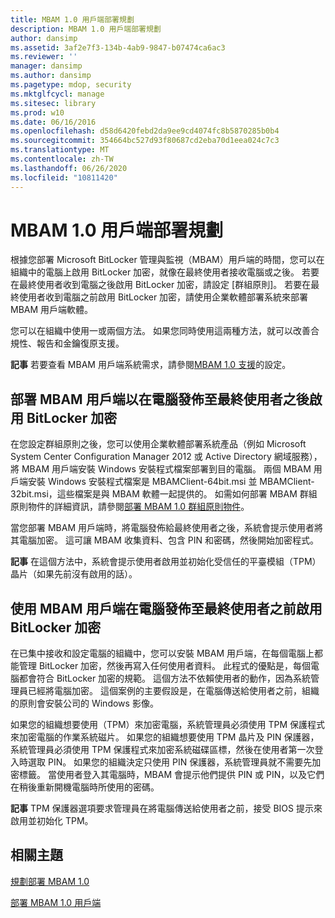 ```yaml
---
title: MBAM 1.0 用戶端部署規劃
description: MBAM 1.0 用戶端部署規劃
author: dansimp
ms.assetid: 3af2e7f3-134b-4ab9-9847-b07474ca6ac3
ms.reviewer: ''
manager: dansimp
ms.author: dansimp
ms.pagetype: mdop, security
ms.mktglfcycl: manage
ms.sitesec: library
ms.prod: w10
ms.date: 06/16/2016
ms.openlocfilehash: d58d6420febd2da9ee9cd4074fc8b5870285b0b4
ms.sourcegitcommit: 354664bc527d93f80687cd2eba70d1eea024c7c3
ms.translationtype: MT
ms.contentlocale: zh-TW
ms.lasthandoff: 06/26/2020
ms.locfileid: "10811420"
---
```

# MBAM 1.0 用戶端部署規劃


根據您部署 Microsoft BitLocker 管理與監視（MBAM）用戶端的時間，您可以在組織中的電腦上啟用 BitLocker 加密，就像在最終使用者接收電腦或之後。 若要在最終使用者收到電腦之後啟用 BitLocker 加密，請設定 [群組原則]。 若要在最終使用者收到電腦之前啟用 BitLocker 加密，請使用企業軟體部署系統來部署 MBAM 用戶端軟體。

您可以在組織中使用一或兩個方法。 如果您同時使用這兩種方法，就可以改善合規性、報告和金鑰復原支援。

**記事** 若要查看 MBAM 用戶端系統需求，請參閱[MBAM 1.0 支援](mbam-10-supported-configurations.md)的設定。

 

## 部署 MBAM 用戶端以在電腦發佈至最終使用者之後啟用 BitLocker 加密


在您設定群組原則之後，您可以使用企業軟體部署系統產品（例如 Microsoft System Center Configuration Manager 2012 或 Active Directory 網域服務），將 MBAM 用戶端安裝 Windows 安裝程式檔案部署到目的電腦。 兩個 MBAM 用戶端安裝 Windows 安裝程式檔案是 MBAMClient-64bit.msi 並 MBAMClient-32bit.msi，這些檔案是與 MBAM 軟體一起提供的。 如需如何部署 MBAM 群組原則物件的詳細資訊，請參閱[部署 MBAM 1.0 群組原則物件](deploying-mbam-10-group-policy-objects.md)。

當您部署 MBAM 用戶端時，將電腦發佈給最終使用者之後，系統會提示使用者將其電腦加密。 這可讓 MBAM 收集資料、包含 PIN 和密碼，然後開始加密程式。

**記事** 在這個方法中，系統會提示使用者啟用並初始化受信任的平臺模組（TPM）晶片（如果先前沒有啟用的話）。

 

## 使用 MBAM 用戶端在電腦發佈至最終使用者之前啟用 BitLocker 加密


在已集中接收和設定電腦的組織中，您可以安裝 MBAM 用戶端，在每個電腦上都能管理 BitLocker 加密，然後再寫入任何使用者資料。 此程式的優點是，每個電腦都會符合 BitLocker 加密的規範。 這個方法不依賴使用者的動作，因為系統管理員已經將電腦加密。 這個案例的主要假設是，在電腦傳送給使用者之前，組織的原則會安裝公司的 Windows 影像。

如果您的組織想要使用（TPM）來加密電腦，系統管理員必須使用 TPM 保護程式來加密電腦的作業系統磁片。 如果您的組織想要使用 TPM 晶片及 PIN 保護器，系統管理員必須使用 TPM 保護程式來加密系統磁碟區標，然後在使用者第一次登入時選取 PIN。 如果您的組織決定只使用 PIN 保護器，系統管理員就不需要先加密標籤。 當使用者登入其電腦時，MBAM 會提示他們提供 PIN 或 PIN，以及它們在稍後重新開機電腦時所使用的密碼。

**記事** TPM 保護器選項要求管理員在將電腦傳送給使用者之前，接受 BIOS 提示來啟用並初始化 TPM。

 

## 相關主題


[規劃部署 MBAM 1.0](planning-to-deploy-mbam-10.md)

[部署 MBAM 1.0 用戶端](deploying-the-mbam-10-client.md)

 

 





